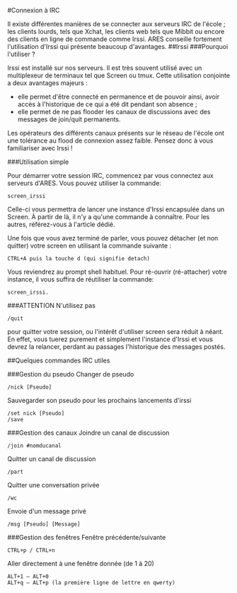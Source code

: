 #Connexion à IRC

Il existe différentes manières de se connecter aux serveurs IRC de l'école ; les clients lourds, tels que Xchat, les clients web tels que Mibbit ou encore des clients en ligne de commande comme Irssi. ARES conseille fortement l'utilisation d'Irssi qui présente beaucoup d'avantages.
##Irssi
###Pourquoi l'utiliser ?

Irssi est installé sur nos serveurs. Il est très souvent utilisé avec un multiplexeur de terminaux tel que Screen ou tmux. Cette utilisation conjointe a deux avantages majeurs :

   - elle permet d'être connecté en permanence et de pouvoir ainsi, avoir accès à l'historique de ce qui a été dit pendant son absence ;
   - elle permet de ne pas flooder les canaux de discussions avec des messages de join/quit permanents.

Les opérateurs des différents canaux présents sur le réseau de l'école ont une tolérance au flood de connexion assez faible. Pensez donc à vous familiariser avec Irssi !

###Utilisation simple

Pour démarrer votre session IRC, commencez par vous connectez aux serveurs d'ARES. Vous pouvez utiliser la commande:

	screen_irssi
 Celle-ci vous permettra de lancer une instance d'Irssi encapsulée dans un Screen. À partir de là, il n'y a qu'une commande à connaître. Pour les autres, référez-vous à l'article dédié.

Une fois que vous avez terminé de parler, vous pouvez détacher (et non quitter) votre screen en utilisant la commande suivante :

    CTRL+A puis la touche d (qui signifie detach)

Vous reviendrez au prompt shell habituel. Pour ré-ouvrir (ré-attacher) votre instance, il vous suffira de réutiliser la commande: 

	screen_irssi.

###ATTENTION
 N'utilisez pas 
	
	/quit 
pour quitter votre session, ou l'intérêt d'utiliser screen sera réduit à néant. En effet, vous tuerez purement et simplement l'instance d'Irssi et vous devrez la relancer, perdant au passages l'historique des messages postés.

##Quelques commandes IRC utiles

###Gestion du pseudo
Changer de pseudo

    /nick [Pseudo]

Sauvegarder son pseudo pour les prochains lancements d'irssi

    /set nick [Pseudo]
    /save

###Gestion des canaux
Joindre un canal de discussion

    /join #nomducanal

Quitter un canal de discussion

    /part

Quitter une conversation privée

    /wc

Envoie d'un message privé

    /msg [Pseudo] [Message]

###Gestion des fenêtres
Fenêtre précédente/suivante

    CTRL+p / CTRL+n

Aller directement à une fenêtre donnée (de 1 à 20)

    ALT+1 — ALT+0
    ALT+q — ALT+p (la première ligne de lettre en qwerty)
 
